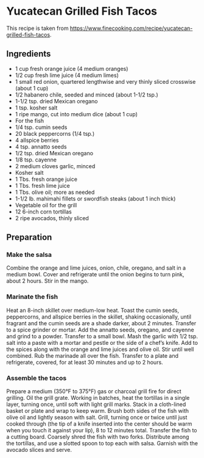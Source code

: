 

# Yucatecan Grilled Fish Tacos

This recipe is taken from https://www.finecooking.com/recipe/yucatecan-grilled-fish-tacos.


## Ingredients
- 1 cup fresh orange juice (4 medium oranges)
- 1/2 cup fresh lime juice (4 medium limes)
- 1 small red onion, quartered lengthwise and very thinly sliced crosswise (about 1 cup)
- 1/2 habanero chile, seeded and minced (about 1-1/2 tsp.)
- 1-1/2 tsp. dried Mexican oregano
- 1 tsp. kosher salt
- 1 ripe mango, cut into medium dice (about 1 cup)
- For the fish
- 1/4 tsp. cumin seeds
- 20 black peppercorns (1/4 tsp.)
- 4 allspice berries
- 4 tsp. annatto seeds
- 1/2 tsp. dried Mexican oregano
- 1/8 tsp. cayenne
- 2 medium cloves garlic, minced
- Kosher salt
- 1 Tbs. fresh orange juice
- 1 Tbs. fresh lime juice
- 1 Tbs. olive oil; more as needed
- 1-1/2 lb. mahimahi fillets or swordfish steaks (about 1 inch thick)
- Vegetable oil for the grill
- 12 6-inch corn tortillas
- 2 ripe avocados, thinly sliced

## Preparation
### Make the salsa
Combine the orange and lime juices, onion, chile, oregano, and salt in a medium bowl. Cover and refrigerate until the onion begins to turn pink, about 2 hours. Stir in the mango.

### Marinate the fish
Heat an 8-inch skillet over medium-low heat. Toast the cumin seeds, peppercorns, and allspice berries in the skillet, shaking occasionally, until fragrant and the cumin seeds are a shade darker, about 2 minutes. Transfer to a spice grinder or mortar. Add the annatto seeds, oregano, and cayenne and grind to a powder. Transfer to a small bowl.
Mash the garlic with 1/2 tsp. salt into a paste with a mortar and pestle or the side of a chef’s knife. Add to the spices along with the orange and lime juices and olive oil. Stir until well combined. Rub the marinade all over the fish. Transfer to a plate and refrigerate, covered, for at least 30 minutes and up to 2 hours.

### Assemble the tacos
Prepare a medium (350°F to 375°F) gas or charcoal grill fire for direct grilling. Oil the grill grate. Working in batches, heat the tortillas in a single layer, turning once, until soft with light grill marks. Stack in a cloth-lined basket or plate and wrap to keep warm.
Brush both sides of the fish with olive oil and lightly season with salt. Grill, turning once or twice until just cooked through (the tip of a knife inserted into the center should be warm when you touch it against your lip), 8 to 12 minutes total.
Transfer the fish to a cutting board. Coarsely shred the fish with two forks. Distribute among the tortillas, and use a slotted spoon to top each with salsa. Garnish with the avocado slices and serve.